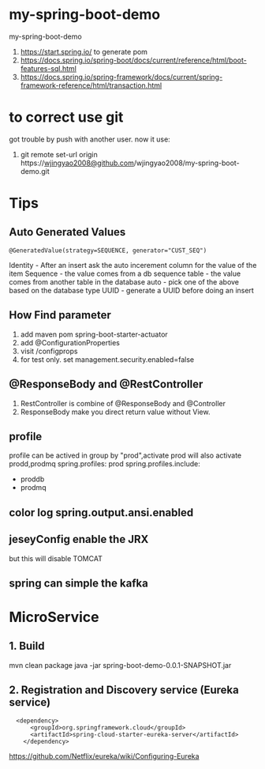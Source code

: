 # my-spring-boot-demo
my-spring-boot-demo
1. https://start.spring.io/ to generate pom
2. https://docs.spring.io/spring-boot/docs/current/reference/html/boot-features-sql.html
3. https://docs.spring.io/spring-framework/docs/current/spring-framework-reference/html/transaction.html
# to correct use git
got trouble by push with another user.
now it use:
1. git remote set-url origin https://wjingyao2008@github.com/wjingyao2008/my-spring-boot-demo.git

# Tips
## Auto Generated Values
```$xslt
@GeneratedValue(strategy=SEQUENCE, generator="CUST_SEQ")
```
Identity - After an insert ask the auto incerement column for the value of the item
Sequence - the value comes from a db sequence
table - the value comes from another table in the database
auto - pick one of the above based on the database type
UUID - generate a UUID before doing an insert

## How Find parameter
1. add maven pom <artifactId>spring-boot-starter-actuator</artifactId>
2. add @ConfigurationProperties
3. visit /configprops 
4. for test only. set management.security.enabled=false

##  @ResponseBody and @RestController
1. RestController is combine of @ResponseBody and @Controller
2. ResponseBody make you direct return value without View.

## profile
profile can be actived in group by "prod",activate prod will also activate prodd,prodmq
spring.profiles: prod
spring.profiles.include:
  - proddb
  - prodmq
## color log spring.output.ansi.enabled

## jeseyConfig enable the JRX
but this will disable TOMCAT
## spring can simple the kafka
## 


# MicroService
## 1. Build
mvn clean package
java -jar spring-boot-demo-0.0.1-SNAPSHOT.jar
## 2. Registration and Discovery service (Eureka service)
```$xslt
  <dependency>
      <groupId>org.springframework.cloud</groupId>
      <artifactId>spring-cloud-starter-eureka-server</artifactId>
    </dependency>
```
 https://github.com/Netflix/eureka/wiki/Configuring-Eureka